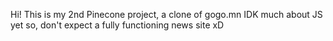 Hi! This is my 2nd Pinecone project, a clone of gogo.mn
IDK much about JS yet so, don't expect a fully functioning news site xD


